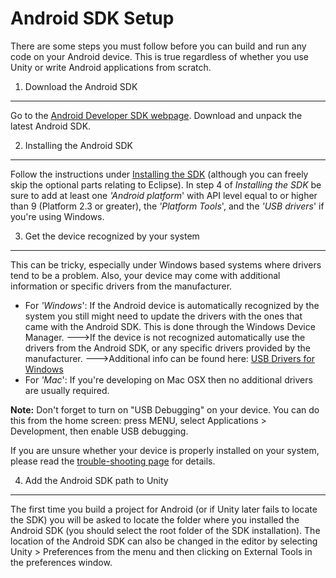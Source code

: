 Android SDK Setup
=================

There are some steps you must follow before you can build and run any code on your Android device.  This is true regardless of whether you use Unity or write Android applications from scratch.

1. Download the Android SDK
---------------------------

Go to the [Android Developer SDK webpage](http://developer.android.com/sdk.md). Download and unpack the latest Android SDK. 

2. Installing the Android SDK
-----------------------------

Follow the instructions under [Installing the SDK](http://developer.android.com/sdk/installing.html.md) (although you can freely skip the optional parts relating to Eclipse).
In step 4 of _Installing the SDK_ be sure to add at least one _'Android platform_' with API level equal to or higher than 9 (Platform 2.3 or greater), the _'Platform Tools_', and the _'USB drivers_' if you're using Windows.

3. Get the device recognized by your system
-------------------------------------------

This can be tricky, especially under Windows based systems where drivers tend to be a problem. Also, your device may come with additional information or specific drivers from the manufacturer.
* For _'Windows_': If the Android device is automatically recognized by the system you still might need to update the drivers with the ones that came with the Android SDK. This is done through the Windows Device Manager.
--->If the device is not recognized automatically use the drivers from the Android SDK, or any specific drivers provided by the manufacturer.
--->Additional info can be found here: [USB Drivers for Windows](http://developer.android.com/sdk/win-usb.html.md)
* For _'Mac_': If you're developing on Mac OSX then no additional drivers are usually required.

__Note:__ Don't forget to turn on "USB Debugging" on your device. You can do this from the home screen: press MENU, select Applications > Development, then enable USB debugging.

If you are unsure whether your device is properly installed on your system, please read the [trouble-shooting page](TroubleShooting#AndroidTroubleShooting.md) for details.

4. Add the Android SDK path to Unity
------------------------------------

The first time you build a project for Android (or if Unity later fails to locate the SDK) you will be asked to locate the folder where you installed the Android SDK (you should select the root folder of the SDK installation). The location of the Android SDK can also be changed in the editor by selecting Unity > Preferences from the menu and then clicking on External Tools in the preferences window.


